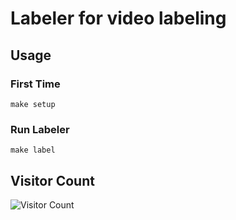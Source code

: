 # Labeler for video labeling

## Usage
### First Time
```
make setup
```
### Run Labeler
```
make label
```

## Visitor Count
![Visitor Count](https://profile-counter.glitch.me/huangruoqi/count.svg)